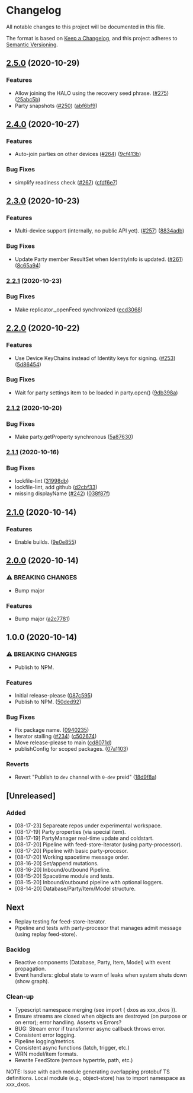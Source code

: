 # Changelog

All notable changes to this project will be documented in this file.

The format is based on [Keep a Changelog](https://keepachangelog.com/en/1.0.0/),
and this project adheres to [Semantic Versioning](https://semver.org/spec/v2.0.0.html).

## [2.5.0](https://www.github.com/dxos/echo/compare/v2.4.0...v2.5.0) (2020-10-29)


### Features

* Allow joining the HALO using the recovery seed phrase. ([#275](https://www.github.com/dxos/echo/issues/275)) ([25abc5b](https://www.github.com/dxos/echo/commit/25abc5b6a0599c02f49cc5ebcde86d87079b2d9f))
* Party snapshots ([#250](https://www.github.com/dxos/echo/issues/250)) ([abf6bf9](https://www.github.com/dxos/echo/commit/abf6bf95549c1283a062c94a78f753bddf2494e7))

## [2.4.0](https://www.github.com/dxos/echo/compare/v2.3.0...v2.4.0) (2020-10-27)


### Features

* Auto-join parties on other devices ([#264](https://www.github.com/dxos/echo/issues/264)) ([9cf413b](https://www.github.com/dxos/echo/commit/9cf413bc0262c842e1f3cd5c6311efac0bbe0ad5))


### Bug Fixes

* simplify readiness check ([#267](https://www.github.com/dxos/echo/issues/267)) ([cfdf6e7](https://www.github.com/dxos/echo/commit/cfdf6e7ff176d4d0e63cd90de8b2657fc14cd446))

## [2.3.0](https://www.github.com/dxos/echo/compare/v2.2.1...v2.3.0) (2020-10-23)


### Features

* Multi-device support (internally, no public API yet). ([#257](https://www.github.com/dxos/echo/issues/257)) ([8834adb](https://www.github.com/dxos/echo/commit/8834adbda37b3c9c55f4513dd05644747c108cca))


### Bug Fixes

* Update Party member ResultSet when IdentityInfo is updated. ([#261](https://www.github.com/dxos/echo/issues/261)) ([8c65a94](https://www.github.com/dxos/echo/commit/8c65a948549b686960aa73a804920617ff0501f7))

### [2.2.1](https://www.github.com/dxos/echo/compare/v2.2.0...v2.2.1) (2020-10-23)


### Bug Fixes

* Make replicator._openFeed synchronized ([ecd3068](https://www.github.com/dxos/echo/commit/ecd30685c5dcfd3552e1cefca1acdeaf81fa44e6))

## [2.2.0](https://www.github.com/dxos/echo/compare/v2.1.2...v2.2.0) (2020-10-22)


### Features

* Use Device KeyChains instead of Identity keys for signing. ([#253](https://www.github.com/dxos/echo/issues/253)) ([5d86454](https://www.github.com/dxos/echo/commit/5d8645420da7ca3e0a520539e965e1328aaef6f7))


### Bug Fixes

* Wait for party settings item to be loaded in party.open() ([9db398a](https://www.github.com/dxos/echo/commit/9db398a983a3dd6c3b30fc3a50d62ebc297b207a))

### [2.1.2](https://www.github.com/dxos/echo/compare/v2.1.1...v2.1.2) (2020-10-20)


### Bug Fixes

* Make party.getProperty synchronous ([5a87630](https://www.github.com/dxos/echo/commit/5a876307d8861bd7fca1ca5b59cbe82a98536c7c))

### [2.1.1](https://www.github.com/dxos/echo/compare/v2.1.0...v2.1.1) (2020-10-16)


### Bug Fixes

* lockfile-lint ([31998db](https://www.github.com/dxos/echo/commit/31998db6f553db87e5efca5ec5d274e9d4b9a213))
* lockfile-lint, add github ([d2cbf33](https://www.github.com/dxos/echo/commit/d2cbf33102c0e492be705516b150e545e743efea))
* missing displayName ([#242](https://www.github.com/dxos/echo/issues/242)) ([038f87f](https://www.github.com/dxos/echo/commit/038f87fab4522214226d9e979104c10972fc7907))

## [2.1.0](https://www.github.com/dxos/echo/compare/v2.0.0...v2.1.0) (2020-10-14)


### Features

* Enable builds. ([9e0e855](https://www.github.com/dxos/echo/commit/9e0e8554ebf6230a150107f47fb9c39b9c2f41c7))

## [2.0.0](https://www.github.com/dxos/echo/compare/v1.0.0...v2.0.0) (2020-10-14)


### ⚠ BREAKING CHANGES

* Bump major

### Features

* Bump major ([a2c7781](https://www.github.com/dxos/echo/commit/a2c77819203bdf97382a5e0f85f0ad097ac0eb70))

## 1.0.0 (2020-10-14)


### ⚠ BREAKING CHANGES

* Publish to NPM.

### Features

* Initial release-please ([087c595](https://www.github.com/dxos/echo/commit/087c595fea97751f809c853a72273beea3a37076))
* Publish to NPM. ([50ded92](https://www.github.com/dxos/echo/commit/50ded92943df570faa02bb9e38f2d4a9eecb16f0))


### Bug Fixes

* Fix package name. ([0940235](https://www.github.com/dxos/echo/commit/0940235a49fb2846d92555c6f541349281c79f14))
* Iterator stalling ([#234](https://www.github.com/dxos/echo/issues/234)) ([c502674](https://www.github.com/dxos/echo/commit/c502674b05b3c63603fab39eb5dcced6641e39b0))
* Move release-please to main ([cd8071d](https://www.github.com/dxos/echo/commit/cd8071d7b4a8453ad2786e111d9fc90bcd47ad7d))
* publishConfig for scoped packages. ([07a1103](https://www.github.com/dxos/echo/commit/07a11034da9481763319fc91a06d1db299a2387d))


### Reverts

* Revert "Publish to `dev` channel with `0-dev` preid" ([18d9f8a](https://www.github.com/dxos/echo/commit/18d9f8a188ae6139dedd784ede9420f3c0858f10))

## [Unreleased]

### Added

- [08-17-23] Separeate repos under experimental workspace.
- [08-17-19] Party properties (via special item).
- [08-17-19] PartyManager real-time update and coldstart.
- [08-17-20] Pipeline with feed-store-iterator (using party-processor).
- [08-17-20] Pipeline with basic party-procesor.
- [08-17-20] Working spacetime message order.
- [08-16-20] Set/append mutations.
- [08-16-20] Inbound/outbound Pipeline.
- [08-15-20] Spacetime module and tests.
- [08-15-20] Inbound/outbound pipeline with optional loggers.
- [08-14-20] Database/Party/Item/Model structure.

## Next

- Replay testing for feed-store-iterator.
- Pipeline and tests with party-procesor that manages admit message (using replay feed-store).

### Backlog

- Reactive components (Database, Party, Item, Model) with event propagation.
- Event handlers: global state to warn of leaks when system shuts down (show graph).

### Clean-up

- Typescript namespace merging (see import { dxos as xxx_dxos }).
- Ensure streams are closed when objects are destroyed (on purpose or on error); error handling. Asserts vs Errors?
- BUG: Stream error if transformer async callback throws error.
- Consistent error logging.
- Pipeline logging/metrics.
- Consistent async functions (latch, trigger, etc.)
- WRN model/item formats.
- Rewrite FeedStore (remove hypertrie, path, etc.)

NOTE: Issue with each module generating overlapping protobuf TS definitions.
Local module (e.g., object-store) has to import namespace as xxx_dxos.
